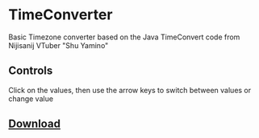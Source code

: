 # TimeConverter
Basic Timezone converter based on the Java TimeConvert code from Nijisanij VTuber "Shu Yamino"

## Controls
Click on the values, then use the arrow keys to switch between values or change value

## [Download](https://github.com/Panniku/TimeConverter/releases/tag/v1.0)
